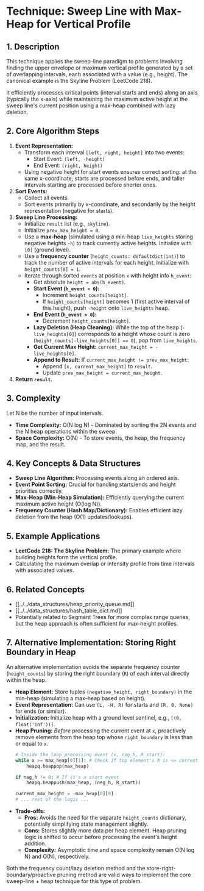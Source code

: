 # Technique: Sweep Line with Max-Heap for Vertical Profile

## 1. Description

This technique applies the sweep-line paradigm to problems involving finding the upper envelope or maximum vertical profile generated by a set of overlapping intervals, each associated with a value (e.g., height). The canonical example is the Skyline Problem (LeetCode 218).

It efficiently processes critical points (interval starts and ends) along an axis (typically the x-axis) while maintaining the maximum active height at the sweep line's current position using a max-heap combined with lazy deletion.

## 2. Core Algorithm Steps

1.  **Event Representation:**
    *   Transform each interval `[left, right, height]` into two events:
        *   Start Event: `(left, -height)`
        *   End Event: `(right, height)`
    *   Using negative height for start events ensures correct sorting: at the same x-coordinate, starts are processed before ends, and taller intervals starting are processed before shorter ones.
2.  **Sort Events:**
    *   Collect all events.
    *   Sort events primarily by x-coordinate, and secondarily by the height representation (negative for starts).
3.  **Sweep Line Processing:**
    *   Initialize `result` list (e.g., `skyline`).
    *   Initialize `prev_max_height = 0`.
    *   Use a **max-heap** (simulated using a min-heap `live_heights` storing negative heights `-h`) to track currently active heights. Initialize with `[0]` (ground level).
    *   Use a **frequency counter** (`height_counts: defaultdict(int)`) to track the number of active intervals for each height. Initialize with `height_counts[0] = 1`.
    *   Iterate through sorted `events` at position `x` with height info `h_event`:
        *   Get absolute `height = abs(h_event)`.
        *   **Start Event (`h_event < 0`):**
            *   Increment `height_counts[height]`.
            *   If `height_counts[height]` becomes 1 (first active interval of this height), push `-height` onto `live_heights` heap.
        *   **End Event (`h_event > 0`):**
            *   Decrement `height_counts[height]`.
        *   **Lazy Deletion (Heap Cleaning):** While the top of the heap (`-live_heights[0]`) corresponds to a height whose count is zero (`height_counts[-live_heights[0]] == 0`), pop from `live_heights`.
        *   **Get Current Max Height:** `current_max_height = -live_heights[0]`.
        *   **Append to Result:** If `current_max_height != prev_max_height`:
            *   Append `[x, current_max_height]` to `result`.
            *   Update `prev_max_height = current_max_height`.
4.  **Return `result`.**

## 3. Complexity

Let N be the number of input intervals.
*   **Time Complexity:** O(N log N) - Dominated by sorting the 2N events and the N heap operations within the sweep.
*   **Space Complexity:** O(N) - To store events, the heap, the frequency map, and the result.

## 4. Key Concepts & Data Structures

*   **Sweep Line Algorithm:** Processing events along an ordered axis.
*   **Event Point Sorting:** Crucial for handling starts/ends and height priorities correctly.
*   **Max-Heap (Min-Heap Simulation):** Efficiently querying the current maximum active height (O(log N)).
*   **Frequency Counter (Hash Map/Dictionary):** Enables efficient lazy deletion from the heap (O(1) updates/lookups).

## 5. Example Applications

*   **LeetCode 218: The Skyline Problem:** The primary example where building heights form the vertical profile.
*   Calculating the maximum overlap or intensity profile from time intervals with associated values.

## 6. Related Concepts

*   [[../../data_structures/heap_priority_queue.md]]
*   [[../../data_structures/hash_table_dict.md]]
*   Potentially related to Segment Trees for more complex range queries, but the heap approach is often sufficient for max-height profiles.

## 7. Alternative Implementation: Storing Right Boundary in Heap

An alternative implementation avoids the separate frequency counter (`height_counts`) by storing the right boundary (`R`) of each interval directly within the heap.

*   **Heap Element:** Store tuples `(negative_height, right_boundary)` in the min-heap (simulating a max-heap based on height).
*   **Event Representation:** Can use `(L, -H, R)` for starts and `(R, 0, None)` for ends (or similar).
*   **Initialization:** Initialize heap with a ground level sentinel, e.g., `[(0, float('inf'))]`.
*   **Heap Pruning:** *Before* processing the current event at `x`, proactively remove elements from the heap top whose `right_boundary` is less than or equal to `x`.
    ```python
    # Inside the loop processing event (x, neg_h, R_start):
    while x >= max_heap[0][1]: # Check if top element's R is <= current x
        heapq.heappop(max_heap)
    
    if neg_h != 0: # If it's a start event
        heapq.heappush(max_heap, (neg_h, R_start))
    
    current_max_height = -max_heap[0][0]
    # ... rest of the logic ...
    ```
*   **Trade-offs:**
    *   **Pros:** Avoids the need for the separate `height_counts` dictionary, potentially simplifying state management slightly.
    *   **Cons:** Stores slightly more data per heap element. Heap pruning logic is shifted to occur before processing the event's height addition.
    *   **Complexity:** Asymptotic time and space complexity remain O(N log N) and O(N), respectively.

Both the frequency count/lazy deletion method and the store-right-boundary/proactive pruning method are valid ways to implement the core sweep-line + heap technique for this type of problem. 